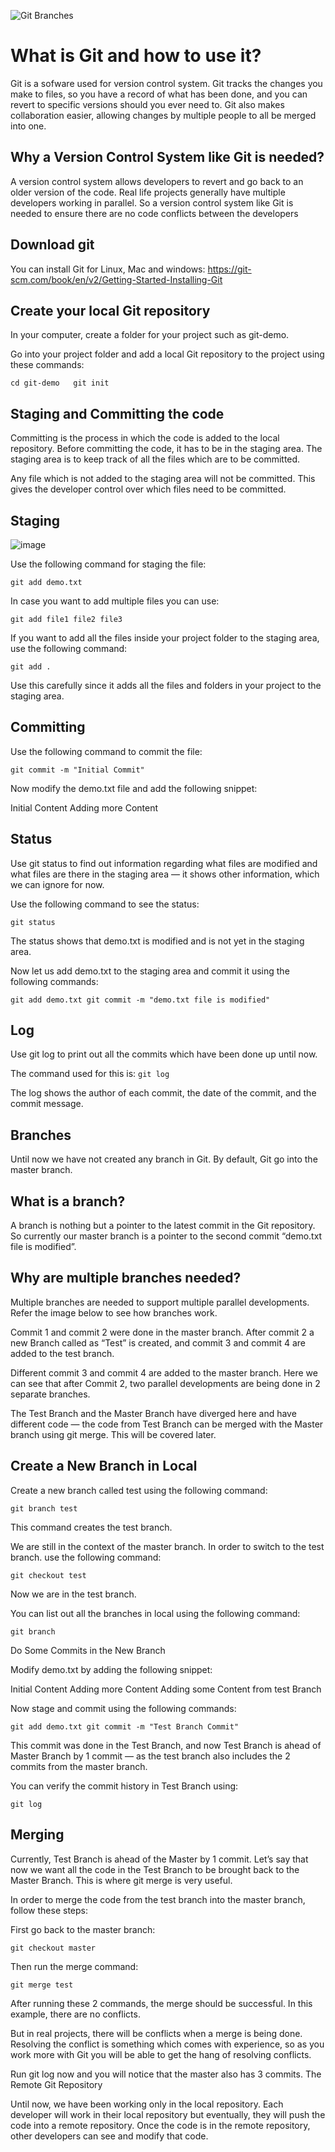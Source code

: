 ![Git Branches](https://www.rittmanmead.com/blog/content/images/2016/05/06636git-branch1.png)

# What is Git and how to use it?
Git is a sofware used for version control system. Git tracks the changes you make to files, so you have a record of what has been done, and you can revert to specific versions should you ever need to. Git also makes collaboration easier, allowing changes by multiple people to all be merged into one.

## Why a Version Control System like Git is needed?
A version control system allows developers to revert and go back to an older version of the code.
Real life projects generally have multiple developers working in parallel. So a version control system like Git is needed to ensure there are no code conflicts between the developers

## Download git

You can install Git for Linux, Mac and windows:
https://git-scm.com/book/en/v2/Getting-Started-Installing-Git

## Create your local Git repository

In your computer, create a folder for your project such as git-demo.

Go into your project folder and add a local Git repository to the project using these commands:

`cd git-demo  
git init`

## Staging and Committing the code

Committing is the process in which the code is added to the local repository. Before committing the code, it has to be in the staging area. The staging area is  to keep track of all the files which are to be committed.

Any file which is not added to the staging area will not be committed. This gives the developer control over which files need to be committed.

## Staging
![image](https://i.stack.imgur.com/zLTpo.png)

Use the following command for staging the file:

`git add demo.txt`

In case you want to add multiple files you can use:

`git add file1 file2 file3`

If you want to add all the files inside your project folder to the staging area, use the following command:

`git add .`

Use this carefully since it adds all the files and folders in your project to the staging area.

## Committing

Use the following command to commit the file:

`git commit -m "Initial Commit"`

Now modify the demo.txt file and add the following snippet:

Initial Content Adding more Content

## Status

Use git status to find out information regarding what files are modified and what files are there in the staging area — it shows other information, which we can ignore for now.

Use the following command to see the status:

`git status`

The status shows that demo.txt is modified and is not yet in the staging area.

Now let us add demo.txt to the staging area and commit it using the following commands:

`git add demo.txt git commit -m "demo.txt file is modified"`

## Log

Use git log to print out all the commits which have been done up until now.

The command used for this is:
`git log`

The log shows the author of each commit, the date of the commit, and the commit message.

## Branches

Until now we have not created any branch in Git. By default, Git go into the master branch.

## What is a branch?

A branch is nothing but a pointer to the latest commit in the Git repository. So currently our master branch is a pointer to the second commit “demo.txt file is modified”.

## Why are multiple branches needed?

Multiple branches are needed to support multiple parallel developments. Refer the image below to see how branches work.

Commit 1 and commit 2 were done in the master branch. After commit 2 a new Branch called as “Test” is created, and commit 3 and commit 4 are added to the test branch.

Different commit 3 and commit 4 are added to the master branch. Here we can see that after Commit 2, two parallel developments are being done in 2 separate branches.

The Test Branch and the Master Branch have diverged here and have different code — the code from Test Branch can be merged with the Master branch using git merge. This will be covered later.

## Create a New Branch in Local

Create a new branch called test using the following command:

`git branch test`

This command creates the test branch.

We are still in the context of the master branch. In order to switch to the test branch. use the following command:

`git checkout test`

Now we are in the test branch.

You can list out all the branches in local using the following command:

`git branch`

Do Some Commits in the New Branch

Modify demo.txt by adding the following snippet:

Initial Content Adding more Content Adding some Content from test Branch

Now stage and commit using the following commands:

`git add demo.txt git commit -m "Test Branch Commit"`

This commit was done in the Test Branch, and now Test Branch is ahead of Master Branch by 1 commit — as the test branch also includes the 2 commits from the master branch.

You can verify the commit history in Test Branch using:

`git log`

## Merging

Currently, Test Branch is ahead of the Master by 1 commit. Let’s say that now we want all the code in the Test Branch to be brought back to the Master Branch. This is where git merge is very useful.

In order to merge the code from the test branch into the master branch, follow these steps:

First go back to the master branch:

`git checkout master`

Then run the merge command:

`git merge test`

After running these 2 commands, the merge should be successful. In this example, there are no conflicts.

But in real projects, there will be conflicts when a merge is being done. Resolving the conflict is something which comes with experience, so as you work more with Git you will be able to get the hang of resolving conflicts.

Run git log now and you will notice that the master also has 3 commits.
The Remote Git Repository

Until now, we have been working only in the local repository. Each developer will work in their local repository but eventually, they will push the code into a remote repository. Once the code is in the remote repository, other developers can see and modify that code.

